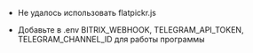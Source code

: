 -   Не удалось использовать flatpickr.js

-   Добавьте в .env BITRIX_WEBHOOK, TELEGRAM_API_TOKEN, TELEGRAM_CHANNEL_ID для
    работы программы
